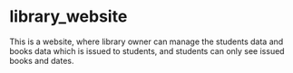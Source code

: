 # library_website
This is a website, where library owner can manage the students data and books data which is issued to students, and students can only see issued books and dates.
